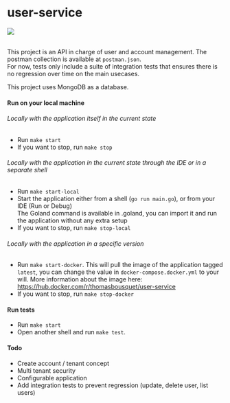 
# user-service
<a href="https://github.com/thomas-bousquet/user-service/actions?query=workflow%3ATests">
    <img src="https://github.com/thomas-bousquet/user-service/workflows/Tests/badge.svg" />
</a>
<br>
<br>

This project is an API in charge of user and account management. The postman collection is available at `postman.json`.<br>
For now, tests only include a suite of integration tests that ensures there is no regression over time on the main usecases. 

This project uses MongoDB as a database.

#### Run on your local machine

###### Locally with the application itself in the current state
- Run `make start`
- If you want to stop, run `make stop`

###### Locally with the application in the current state through the IDE or in a separate shell
- Run `make start-local`
- Start the application either from a shell (`go run main.go`), or from your IDE (Run or Debug)
  <br>The Goland command is available in .goland, you can import it and run the application without any extra setup
- If you want to stop, run `make stop-local`

###### Locally with the application in a specific version
- Run `make start-docker`. This will pull the image of the application tagged `latest`, you can change the value in `docker-compose.docker.yml` to your will. More information about the image here: https://hub.docker.com/r/thomasbousquet/user-service
- If you want to stop, run `make stop-docker`


#### Run tests
- Run `make start`
- Open another shell and run `make test`. 

#### Todo
- Create account / tenant concept
- Multi tenant security
- Configurable application
- Add integration tests to prevent regression (update, delete user, list users)